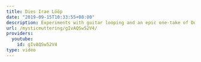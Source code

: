 ```yaml
---
title: Dies Irae Lööp
date: "2019-09-15T10:33:55+08:00"
description: Experiments with guitar looping and an epic one-take of Dotty the Turtle.
url: /mysticmuttering/gIvAQSw52V4/
providers:
  youtube:
    id: gIvAQSw52V4
type: video
---
```

